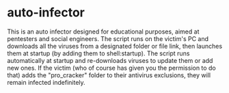 # auto-infector
This is an auto infector designed for educational purposes, aimed at pentesters and social engineers. The script runs on the victim's PC and downloads all the viruses from a designated folder or file link, then launches them at startup (by adding them to shell:startup). The script runs automatically at startup and re-downloads viruses to update them or add new ones. If the victim (who of course has given you the permission to do that) adds the "pro_cracker" folder to their antivirus exclusions, they will remain infected indefinitely.
 
 
